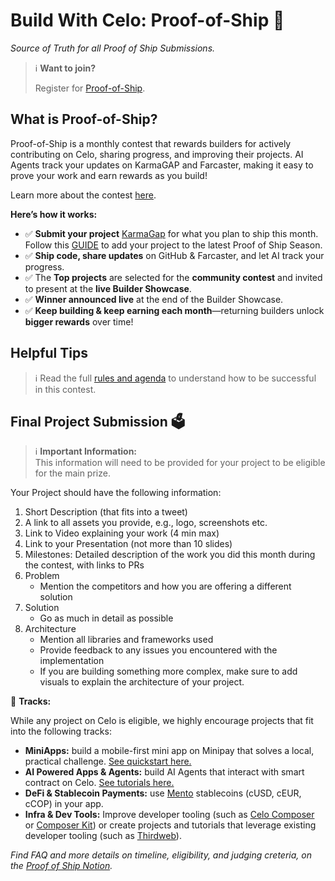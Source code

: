 # Build With Celo: Proof-of-Ship 🚢
*Source of Truth for all Proof of Ship Submissions.*

> 
> ℹ️ **Want to join?** 
> 
> Register for [Proof-of-Ship](https://celo-devs.beehiiv.com/subscribe).
> 

## What is Proof-of-Ship?

Proof-of-Ship is a monthly contest that rewards builders for actively contributing on Celo, sharing progress, and improving their projects. AI Agents track your updates on KarmaGAP and Farcaster, making it easy to prove your work and earn rewards as you build!

Learn more about the contest [here](https://celoplatform.notion.site/Build-With-Celo-Proof-of-Ship-17cd5cb803de8060ba10d22a72b549f8).

**Here’s how it works:**

- ✅ **Submit your project** [KarmaGap](https://gap.karmahq.xyz/) for what you plan to ship this month. Follow this [GUIDE](https://docs.gap.karmahq.xyz/how-to-guides/integrations/celo-proof-of-ship) to add your project to the latest Proof of Ship Season.
- ✅ **Ship code, share updates** on GitHub & Farcaster, and let AI track your progress.
- ✅ The **Top projects** are selected for the **community contest** and invited to present at the **live Builder Showcase**.
- ✅ **Winner announced live** at the end of the Builder Showcase.
- ✅ **Keep building & keep earning each month**—returning builders unlock **bigger rewards** over time!

## Helpful Tips

> 
> ℹ️ Read the full [rules and agenda](https://celoplatform.notion.site/Build-With-Celo-Proof-of-Ship-17cd5cb803de8060ba10d22a72b549f8) to understand how to be successful in this contest.
>

## Final Project Submission  🗳️

> ℹ️ **Important Information:**  
> This information will need to be provided for your project to be eligible for the main prize.

Your Project should have the following information:

1. Short Description (that fits into a tweet)
2. A link to all assets you provide, e.g., logo, screenshots etc.
3. Link to Video explaining your work (4 min max)
4. Link to your Presentation (not more than 10 slides)
5. Milestones: Detailed description of the work you did this month during the contest, with links to PRs
6. Problem
   - Mention the competitors and how you are offering a different solution
7. Solution
   - Go as much in detail as possible
8. Architecture
   - Mention all libraries and frameworks used
   - Provide feedback to any issues you encountered with the implementation
   - If you are building something more complex, make sure to add visuals to explain the architecture of your project.


🚖 **Tracks:**

While any project on Celo is eligible, we highly encourage projects that fit into the following tracks:
- **MiniApps:** build a mobile-first mini app on Minipay that solves a local, practical challenge. [See quickstart here.](https://docs.celo.org/developer/build-on-minipay/overview)
- **AI Powered Apps & Agents:** build AI Agents that interact with smart contract on Celo. [See tutorials here.](https://docs.celo.org/developer/build-with-ai/overview)
- **DeFi & Stablecoin Payments:** use [Mento](https://docs.mento.org/mento) stablecoins (cUSD, cEUR, cCOP) in your app.
- **Infra & Dev Tools:** Improve developer tooling (such as [Celo Composer](https://github.com/celo-org/celo-composer) or [Composer Kit](https://github.com/celo-org/composer-kit)) or create projects and tutorials that leverage existing developer tooling (such as [Thirdweb](https://thirdweb.com/celo)).


*Find FAQ and more details on timeline, eligibility, and judging creteria, on the [Proof of Ship Notion](https://celoplatform.notion.site/Build-With-Celo-Proof-of-Ship-17cd5cb803de8060ba10d22a72b549f8).*


